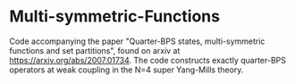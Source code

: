 # Multi-symmetric-Functions
Code accompanying the paper "Quarter-BPS states, multi-symmetric functions and set partitions", found on arxiv at https://arxiv.org/abs/2007.01734. The code constructs exactly quarter-BPS operators at weak coupling in the N=4 super Yang-Mills theory.
